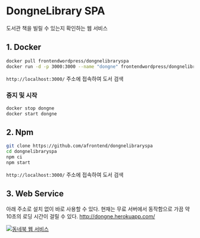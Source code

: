 # DongneLibrary SPA

도서관 책을 빌릴 수 있는지 확인하는 웹 서비스

## 1. Docker
```sh
docker pull frontendwordpress/dongnelibraryspa
docker run -d -p 3000:3000 --name "dongne" frontendwordpress/dongnelibraryspa
```

`http://localhost:3000/` 주소에 접속하여 도서 검색

### 중지 및 시작
```sh
docker stop dongne
docker start dongne
```

## 2. Npm
```sh
git clone https://github.com/afrontend/dongnelibraryspa
cd dongnelibraryspa
npm ci
npm start
```
`http://localhost:3000/` 주소에 접속하여 도서 검색

## 3. Web Service

아래 주소로 설치 없이 바로 사용할 수 있다. 현재는 무료 서버에서 동작함으로 가끔 약 10초의 로딩 시간이 걸릴 수 있다.
http://dongne.herokuapp.com/

[![동네북 웹 서비스](https://agvim.files.wordpress.com/2017/07/dongne23.png "동네북 스크린 샷")][dls-url]

[dls-url]: http://dongne.herokuapp.com/
